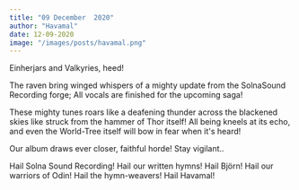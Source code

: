 ```yaml
---
title: "09 December  2020"
author: "Havamal"
date: 12-09-2020
image: "/images/posts/havamal.png"
---
```


Einherjars and Valkyries, heed!

The raven bring winged whispers of a mighty update from the SolnaSound Recording forge; All vocals are finished for the upcoming saga!

These mighty tunes roars like a deafening thunder across the blackened skies like struck from the hammer of Thor itself! All being kneels at its echo, and even the World-Tree itself will bow in fear when it's heard!

Our album draws ever closer, faithful horde! Stay vigilant..

Hail Solna Sound Recording! Hail our written hymns! Hail Björn! Hail our warriors of Odin! Hail the hymn-weavers! Hail Havamal!